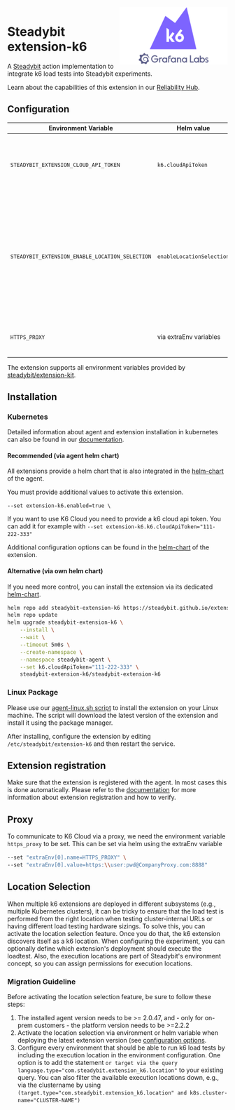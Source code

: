 <img src="./logo.webp" height="130" align="right" alt="K6 logo">

# Steadybit extension-k6

A [Steadybit](https://www.steadybit.com/) action implementation to integrate k6 load tests into Steadybit experiments.

Learn about the capabilities of this extension in our [Reliability Hub](https://hub.steadybit.com/extension/com.steadybit.extension_k6).

## Configuration

| Environment Variable                            | Helm value                | Meaning                                                                                                                                                                                              | Reuired | Default |
|-------------------------------------------------|---------------------------|------------------------------------------------------------------------------------------------------------------------------------------------------------------------------------------------------|---------|---------|
| `STEADYBIT_EXTENSION_CLOUD_API_TOKEN`           | `k6.cloudApiToken`        | K6 Cloud API Token. If provided, the extension will have the option to run load tests in the k6 cloud.                                                                                               | no      |         |
| `STEADYBIT_EXTENSION_ENABLE_LOCATION_SELECTION` | `enableLocationSelection` | By default, the platform will select a random instance when executing actions from this extension. If you enable location selection, users can optionally specify the location via target selection. | no      | false   |
| `HTTPS_PROXY`                                   | via extraEnv variables    | Configure the proxy to be used for K6 Cloud communication.                                                                                                                                           | no      |         |

The extension supports all environment variables provided by [steadybit/extension-kit](https://github.com/steadybit/extension-kit#environment-variables).

## Installation

### Kubernetes

Detailed information about agent and extension installation in kubernetes can also be found in
our [documentation](https://docs.steadybit.com/install-and-configure/install-agent/install-on-kubernetes).

#### Recommended (via agent helm chart)

All extensions provide a helm chart that is also integrated in the
[helm-chart](https://github.com/steadybit/helm-charts/tree/main/charts/steadybit-agent) of the agent.

You must provide additional values to activate this extension.

```
--set extension-k6.enabled=true \
```

If you want to use K6 Cloud you need to provide a k6 cloud api token. You can add it for example with `--set extension-k6.k6.cloudApiToken="111-222-333"`

Additional configuration options can be found in
the [helm-chart](https://github.com/steadybit/extension-k6/blob/main/charts/steadybit-extension-k6/values.yaml) of the
extension.

#### Alternative (via own helm chart)

If you need more control, you can install the extension via its
dedicated [helm-chart](https://github.com/steadybit/extension-k6/blob/main/charts/steadybit-extension-k6).

```bash
helm repo add steadybit-extension-k6 https://steadybit.github.io/extension-k6
helm repo update
helm upgrade steadybit-extension-k6 \
    --install \
    --wait \
    --timeout 5m0s \
    --create-namespace \
    --namespace steadybit-agent \
    --set k6.cloudApiToken="111-222-333" \
    steadybit-extension-k6/steadybit-extension-k6
```

### Linux Package

Please use
our [agent-linux.sh script](https://docs.steadybit.com/install-and-configure/install-agent/install-on-linux-hosts)
to install the extension on your Linux machine. The script will download the latest version of the extension and install
it using the package manager.

After installing, configure the extension by editing `/etc/steadybit/extension-k6` and then restart the service.

## Extension registration

Make sure that the extension is registered with the agent. In most cases this is done automatically. Please refer to
the [documentation](https://docs.steadybit.com/install-and-configure/install-agent/extension-registration) for more
information about extension registration and how to verify.

## Proxy
To communicate to K6 Cloud via a proxy, we need the environment variable `https_proxy` to be set.
This can be set via helm using the extraEnv variable

```bash
--set "extraEnv[0].name=HTTPS_PROXY" \
--set "extraEnv[0].value=https:\\user:pwd@CompanyProxy.com:8888"
```

## Location Selection
When multiple k6 extensions are deployed in different subsystems (e.g., multiple Kubernetes clusters), it can be tricky to ensure that the load test is performed from the right location when testing cluster-internal URLs or having different load testing hardware sizings.
To solve this, you can activate the location selection feature.
Once you do that, the k6 extension discovers itself as a k6 location.
When configuring the experiment, you can optionally define which extension's deployment should execute the loadtest.
Also, the execution locations are part of Steadybit's environment concept, so you can assign permissions for execution locations.

### Migration Guideline
Before activating the location selection feature, be sure to follow these steps:
1. The installed agent version needs to be >= 2.0.47, and - only for on-prem customers - the platform version needs to be >=2.2.2
2. Activate the location selection via environment or helm variable when deploying the latest extension version (see [configuration options](#configuration).
3. Configure every environment that should be able to run k6 load tests by including the execution location in the environment configuration.
	 One option is to add the statement `or target via the query language.type="com.steadybit.extension_k6.location"` to your existing query.
	 You can also filter the available execution locations down, e.g., via the clustername by using `(target.type="com.steadybit.extension_k6.location" and k8s.cluster-name="CLUSTER-NAME")`

